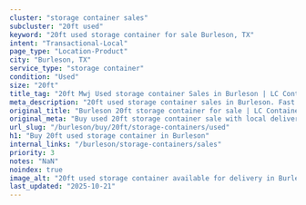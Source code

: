 ```yaml
---
cluster: "storage container sales"
subcluster: "20ft used"
keyword: "20ft used storage container for sale Burleson, TX"
intent: "Transactional-Local"
page_type: "Location-Product"
city: "Burleson, TX"
service_type: "storage container"
condition: "Used"
size: "20ft"
title_tag: "20ft Mwj Used storage container Sales in Burleson | LC Container"
meta_description: "20ft used storage container sales in Burleson. Fast delivery, competitive pricing. Serving storage containers area. Quote ID: GRS. Call (214) 524-4168 for your free quote today."
original_title: "Burleson 20ft storage container for sale | LC Container"
original_meta: "Buy used 20ft storage container sale with local delivery in Burleson, TX. LC Container — local Since 2003. Request a fast quote today."
url_slug: "/burleson/buy/20ft/storage-containers/used"
h1: "Buy 20ft used storage container in Burleson"
internal_links: "/burleson/storage-containers/sales"
priority: 3
notes: "NaN"
noindex: true
image_alt: "20ft used storage container available for delivery in Burleson"
last_updated: "2025-10-21"
---
```


<!-- TODO: Add unique city/inventory copy, images, and internal links here. -->
